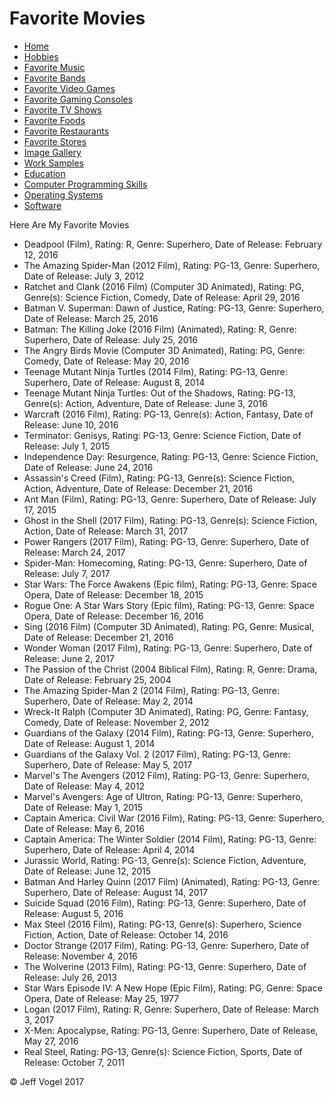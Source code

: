 <!DOCTYPE html>
<html>
	<head>
		<link href="styles/Website About Me - main.css" rel="stylesheet"/>
		<meta charset="UTF-8">
		<script type = "text\javascript" src = "javascript/Website About Me - Favorite Movies.js"></script>
		<title>Website About Me - Favorite Movies</title>
	</head>
	<body onload = "FavoritveMoviesProcess()">
		<div class = "header">
			<h1>Favorite Movies</h1>
		</div>
		<div class="nav">
			<ul>
				<li><a href="Website About Me - Main.html">Home</a></li>
				<li><a href="Website About Me - Hobbies.html">Hobbies</a></li>
				<li><a href="Website About Me - Favorite Music.html">Favorite Music</a></li>
				<li><a href="Website About Me - Favorite Bands.html">Favorite Bands</a></li>
				<li><a href="Website About Me - Favorite Video Games.html">Favorite Video Games</a></li>
				<li><a href="Website About Me - Favorite Gaming Consoles.html">Favorite Gaming Consoles</a></li>
				<li><a href="Website About Me - Favorite TV Shows.html">Favorite TV Shows</a></li>
				<li><a href="Website About Me - Favorite Foods.html">Favorite Foods</a></li>
				<li><a href="Website About Me - Favorite Restaurants.html">Favorite Restaurants</a></li>
				<li><a href="Website About Me - Favorite Stores.html">Favorite Stores</a></li>
				<li><a href="Website About Me - Image Gallery.html">Image Gallery</a></li>
				<li><a href="Website About Me - Work Samples.html">Work Samples</a></li>
				<li><a href="Website About Me - Education.html">Education</a></li>
				<li><a href="Website About Me - Computer Programming Skills.html">Computer Programming Skills</a></li>
				<li><a href="Website About Me - Operating Systems.html">Operating Systems</a></li>
				<li><a href="Website About Me - Software.html">Software</a></li>
			</ul>
		</div>
		<div class = "content">
			<p>Here Are My Favorite Movies</p>
			<div id = "myFavoriteMoviesDivElement">
				<ul>
					<li>Deadpool (Film), Rating: R, Genre: Superhero, Date of Release: February 12, 2016</li>
					<li>The Amazing Spider-Man (2012 Film), Rating: PG-13, Genre: Superhero, Date of Release: July 3, 2012</li>
					<li>Ratchet and Clank (2016 Film) (Computer 3D Animated), Rating: PG, Genre(s): Science Fiction, Comedy, Date of Release: April 29, 2016</li>
					<li>Batman V. Superman: Dawn of Justice, Rating: PG-13, Genre: Superhero, Date of Release: March 25, 2016</li>
					<li>Batman: The Killing Joke (2016 Film) (Animated), Rating: R, Genre: Superhero, Date of Release: July 25, 2016</li>
					<li>The Angry Birds Movie (Computer 3D Animated), Rating: PG, Genre: Comedy, Date of Release: May 20, 2016</li>
					<li>Teenage Mutant Ninja Turtles (2014 Film), Rating: PG-13, Genre: Superhero, Date of Release: August 8, 2014</li>
					<li>Teenage Mutant Ninja Turtles: Out of the Shadows, Rating: PG-13, Genre(s): Action, Adventure, Date of Release: June 3, 2016</li>
					<li>Warcraft (2016 Film), Rating: PG-13, Genre(s): Action, Fantasy, Date of Release: June 10, 2016</li>
					<li>Terminator: Genisys, Rating: PG-13, Genre: Science Fiction, Date of Release: July 1, 2015</li>
					<li>Independence Day: Resurgence, Rating: PG-13, Genre: Science Fiction, Date of Release: June 24, 2016</li>
					<li>Assassin's Creed (Film), Rating: PG-13, Genre(s): Science Fiction, Action, Adventure, Date of Release: December 21, 2016</li>
					<li>Ant Man (Film), Rating: PG-13, Genre: Superhero, Date of Release: July 17, 2015</li>
					<li>Ghost in the Shell (2017 Film), Rating: PG-13, Genre(s): Science Fiction, Action, Date of Release: March 31, 2017</li>
					<li>Power Rangers (2017 Film), Rating: PG-13, Genre: Superhero, Date of Release: March 24, 2017</li>
					<li>Spider-Man: Homecoming, Rating: PG-13, Genre: Superhero, Date of Release: July 7, 2017</li>
					<li>Star Wars: The Force Awakens (Epic film), Rating: PG-13, Genre: Space Opera, Date of Release: December 18, 2015</li>
					<li>Rogue One: A Star Wars Story (Epic film), Rating: PG-13, Genre: Space Opera, Date of Release: December 16, 2016</li>
					<li>Sing (2016 Film) (Computer 3D Animated), Rating: PG, Genre: Musical, Date of Release: December 21, 2016</li>
					<li>Wonder Woman (2017 Film), Rating: PG-13, Genre: Superhero, Date of Release: June 2, 2017</li>
					<li>The Passion of the Christ (2004 Biblical Film), Rating: R, Genre: Drama, Date of Release: February 25, 2004</li>
					<li>The Amazing Spider-Man 2 (2014 Film), Rating: PG-13, Genre: Superhero, Date of Release: May 2, 2014</li>
					<li>Wreck-It Ralph (Computer 3D Animated), Rating: PG, Genre: Fantasy, Comedy, Date of Release: November 2, 2012</li>
					<li>Guardians of the Galaxy (2014 Film), Rating: PG-13, Genre: Superhero, Date of Release: August 1, 2014</li>
					<li>Guardians of the Galaxy Vol. 2 (2017 Film), Rating: PG-13, Genre: Superhero, Date of Release: May 5, 2017</li>
					<li>Marvel's The Avengers (2012 Film), Rating: PG-13, Genre: Superhero, Date of Release: May 4, 2012</li>
					<li>Marvel's Avengers: Age of Ultron, Rating: PG-13, Genre: Superhero, Date of Release: May 1, 2015</li>
					<li>Captain America: Civil War (2016 Film), Rating: PG-13, Genre: Superhero, Date of Release: May 6, 2016</li>
					<li>Captain America: The Winter Soldier (2014 Film), Rating: PG-13, Genre: Superhero, Date of Release: April 4, 2014</li>
					<li>Jurassic World, Rating: PG-13, Genre(s): Science Fiction, Adventure, Date of Release: June 12, 2015</li>
					<li>Batman And Harley Quinn (2017 Film) (Animated), Rating: PG-13, Genre: Superhero, Date of Release: August 14, 2017</li>
					<li>Suicide Squad (2016 Film), Rating: PG-13, Genre: Superhero, Date of Release: August 5, 2016</li>
					<li>Max Steel (2016 Film), Rating: PG-13, Genre(s): Superhero, Science Fiction, Action, Date of Release: October 14, 2016</li>
					<li>Doctor Strange (2017 Film), Rating: PG-13, Genre: Superhero, Date of Release: November 4, 2016</li>
					<li>The Wolverine (2013 Film), Rating: PG-13, Genre: Superhero, Date of Release: July 26, 2013</li>
					<li>Star Wars Episode IV: A New Hope (Epic Film), Rating: PG, Genre: Space Opera, Date of Release: May 25, 1977</li>
					<li>Logan (2017 Film), Rating: R, Genre: Superhero, Date of Release: March 3, 2017</li>
					<li>X-Men: Apocalypse, Rating: PG-13, Genre: Superhero, Date of Release, May 27, 2016</li>
					<li>Real Steel, Rating: PG-13, Genre(s): Science Fiction, Sports, Date of Release: October 7, 2011</li>
				</ul>
			</div>
		</div>
		<div class = "footer">
			<p>&copy; Jeff Vogel 2017</p>
		</div>
	</body>
</html>
